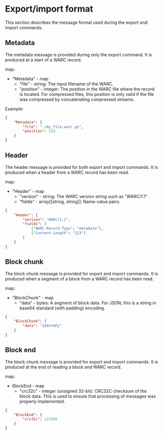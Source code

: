 # Export/import format

This section describes the message format used during the export and import commands.

## Metadata

The metadata message is provided during only the export command. It is produced at a start of a WARC record.

map:

* "Metadata" - map
  * "file" - string: The input filename of the WARC.
  * "position" - integer: The position in the WARC file where the record is located. For compressed files, this position is only valid if the file was compressed by concatenating compressed streams.

Example:

```json
{
    "Metadata": {
        "file": "./my_file.warc.gz",
        "position": 123
    }
}
```

## Header

The header message is provided for both export and import commands. It is produced when a header from a WARC record has been read.

map:

* "Header" - map
  * "version" - string: The WARC version string such as "WARC/1.1"
  * "fields" - array[[string, string]]: Name-value pairs.

```json
{
    "Header": {
        "version": "WARC/1.1",
        "fields": [
            ["WARC-Record-Type": "metadata"],
            ["Content-Length": "123"]
        ]
    }
}
```

## Block chunk

The block chunk message is provided for export and import commands. It is produced when a segment of a block from a WARC record has been read.

map:

* "BlockChunk" - map
  * "data" - bytes: A segment of block data. For JSON, this is a string in base64 standard (with padding) encoding.

```json
{
    "BlockChunk": {
        "data": "Zm9vYmFy"
    }
}
```

## Block end

The block chunk message is provided for export and import commands. It is produced at the end of reading a block and WARC record.

map:

* BlockEnd - map
  * "crc32c" - integer (unsigned 32-bit): CRC32C checksum of the block data. This is used to ensure that processing of messages was properly implemented.

```json
{
    "BlockEnd": {
        "crc32c": 123456
    }
}
```